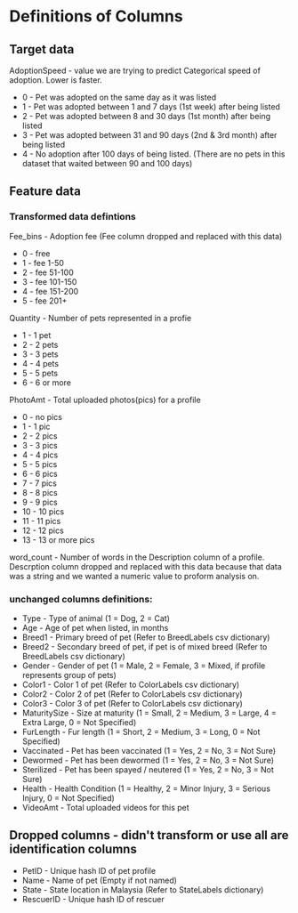 # Definitions of Columns

## Target data
AdoptionSpeed - value we are trying to predict
Categorical speed of adoption. Lower is faster.
- 0 - Pet was adopted on the same day as it was listed
- 1 - Pet was adopted between 1 and 7 days (1st week) after being listed
- 2 - Pet was adopted between 8 and 30 days (1st month) after being listed
- 3 - Pet was adopted between 31 and 90 days (2nd & 3rd month) after being listed
- 4 - No adoption after 100 days of being listed. (There are no pets in this dataset that waited between 90 and 100 days)

## Feature data
### Transformed data defintions
Fee_bins - Adoption fee (Fee column dropped and replaced with this data)
- 0 - free
- 1 - fee 1-50
- 2 - fee 51-100
- 3 - fee 101-150
- 4 - fee 151-200
- 5 - fee 201+

Quantity - Number of pets represented in a profie
- 1 - 1 pet
- 2 - 2 pets
- 3 - 3 pets
- 4 - 4 pets
- 5 - 5 pets
- 6 - 6 or more

PhotoAmt - Total uploaded photos(pics) for a profile
- 0 - no pics
- 1 - 1 pic
- 2 - 2 pics
- 3 - 3 pics
- 4 - 4 pics
- 5 - 5 pics
- 6 - 6 pics
- 7 - 7 pics
- 8 - 8 pics
- 9 - 9 pics
- 10 - 10 pics
- 11 - 11 pics
- 12 - 12 pics
- 13 - 13 or more pics

word_count - Number of words in the Description column of a profile. Descrption column dropped and replaced with this data because that data was a string and we wanted a numeric value to proform analysis on.

### unchanged columns definitions:
- Type - Type of animal (1 = Dog, 2 = Cat)
- Age - Age of pet when listed, in months
- Breed1 - Primary breed of pet (Refer to BreedLabels csv dictionary)
- Breed2 - Secondary breed of pet, if pet is of mixed breed (Refer to BreedLabels csv dictionary)
- Gender - Gender of pet (1 = Male, 2 = Female, 3 = Mixed, if profile represents group of pets)
- Color1 - Color 1 of pet (Refer to ColorLabels csv dictionary)
- Color2 - Color 2 of pet (Refer to ColorLabels csv  dictionary)
- Color3 - Color 3 of pet (Refer to ColorLabels csv dictionary)
- MaturitySize - Size at maturity (1 = Small, 2 = Medium, 3 = Large, 4 = Extra Large, 0 = Not Specified)
- FurLength - Fur length (1 = Short, 2 = Medium, 3 = Long, 0 = Not Specified)
- Vaccinated - Pet has been vaccinated (1 = Yes, 2 = No, 3 = Not Sure)
- Dewormed - Pet has been dewormed (1 = Yes, 2 = No, 3 = Not Sure)
- Sterilized - Pet has been spayed / neutered (1 = Yes, 2 = No, 3 = Not Sure)
- Health - Health Condition (1 = Healthy, 2 = Minor Injury, 3 = Serious Injury, 0 = Not Specified)
- VideoAmt - Total uploaded videos for this pet

## Dropped columns - didn't transform or use all are identification columns
- PetID - Unique hash ID of pet profile
- Name - Name of pet (Empty if not named)
- State - State location in Malaysia (Refer to StateLabels dictionary)
- RescuerID - Unique hash ID of rescuer
